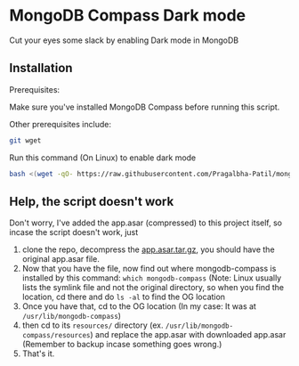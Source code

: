 # MongoDB Compass Dark mode

Cut your eyes some slack by enabling Dark mode in MongoDB

## Installation

Prerequisites:

Make sure you've installed MongoDB Compass before running this script.

Other prerequisites include:
```bash
git wget
```

Run this command (On Linux) to enable dark mode

```bash
bash <(wget -qO- https://raw.githubusercontent.com/Pragalbha-Patil/mongodb-compass-dark-mode/main/install.sh)
```

## Help, the script doesn't work
Don't worry, I've added the app.asar (compressed) to this project itself, so incase the script doesn't work, just 

1. clone the repo, decompress the [app.asar.tar.gz](https://github.com/Pragalbha-Patil/mongodb-compass-dark-mode/blob/main/app.asar.tar.gz), you should have the original app.asar file.
2. Now that you have the file, now find out where mongodb-compass is installed by this command: ```which mongodb-compass``` (Note: Linux usually lists the symlink file and not the original directory, so when you find the location, cd there and do ```ls -al``` to find the OG location
3. Once you have that, cd to the OG location (In my case: It was at ```/usr/lib/mongodb-compass```)
4. then cd to its ```resources/``` directory (ex. ```/usr/lib/mongodb-compass/resources```) and replace the app.asar with downloaded app.asar (Remember to backup incase something goes wrong.)
5. That's it.
